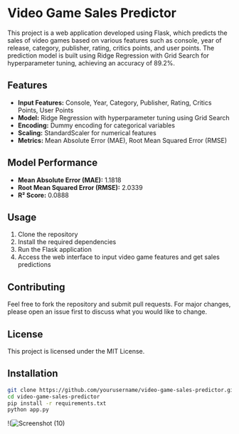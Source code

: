 # Video Game Sales Predictor

This project is a web application developed using Flask, which predicts the sales of video games based on various features such as console, year of release, category, publisher, rating, critics points, and user points. The prediction model is built using Ridge Regression with Grid Search for hyperparameter tuning, achieving an accuracy of 89.2%.

## Features
- **Input Features:** Console, Year, Category, Publisher, Rating, Critics Points, User Points
- **Model:** Ridge Regression with hyperparameter tuning using Grid Search
- **Encoding:** Dummy encoding for categorical variables
- **Scaling:** StandardScaler for numerical features
- **Metrics:** Mean Absolute Error (MAE), Root Mean Squared Error (RMSE)

## Model Performance
- **Mean Absolute Error (MAE):** 1.1818
- **Root Mean Squared Error (RMSE):** 2.0339
- **R² Score:** 0.0888

## Usage
1. Clone the repository
2. Install the required dependencies
3. Run the Flask application
4. Access the web interface to input video game features and get sales predictions

## Contributing
Feel free to fork the repository and submit pull requests. For major changes, please open an issue first to discuss what you would like to change.

## License
This project is licensed under the MIT License.


## Installation
```bash
git clone https://github.com/yourusername/video-game-sales-predictor.git
cd video-game-sales-predictor
pip install -r requirements.txt
python app.py
```


!(![Screenshot (10)](https://github.com/user-attachments/assets/ed816ee6-ec45-4d93-bc97-ef5189a8588e)

